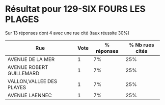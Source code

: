 # Résultat pour 129-SIX FOURS LES PLAGES

Sur 13 réponses dont 4 avec une rue cité (taux réussite 30%)

| Rue | Vote | % réponses | % Nb rues cités|
|-----|------|------------|----------------|
| AVENUE DE LA MER | 1 | 7% | 25%|
| AVENUE ROBERT GUILLEMARD | 1 | 7% | 25%|
| VALLON,VALLEE DES PLAYES | 1 | 7% | 25%|
| AVENUE LAENNEC | 1 | 7% | 25%|
